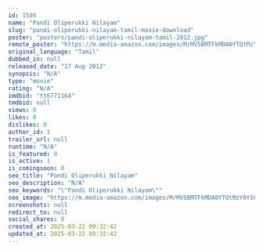 ```yaml
---
id: 1580
name: "Pandi Oliperukki Nilayam"
slug: "pandi-oliperukki-nilayam-tamil-movie-download"
poster: "posters/pandi-oliperukki-nilayam-tamil-2012.jpg"
remote_poster: "https://m.media-amazon.com/images/M/MV5BMTFkMDA0YTQtMzY0YS00NjRiLTk3ZDItODIxYjg0ZjgwN2QzXkEyXkFqcGdeQXVyMjA4OTI5NDQ@._V1_SX300.jpg"
original_language: "Tamil"
dubbed_in: null
released_date: "17 Aug 2012"
synopsis: "N/A"
type: "movie"
rating: "N/A"
imdbid: "tt6771164"
tmdbid: null
views: 0
likes: 0
dislikes: 0
author_id: 1
trailer_url: null
runtime: "N/A"
is_featured: 0
is_active: 1
is_comingsoon: 0
seo_title: "Pandi Oliperukki Nilayam"
seo_description: "N/A"
seo_keywords: "\"Pandi Oliperukki Nilayam\""
seo_image: "https://m.media-amazon.com/images/M/MV5BMTFkMDA0YTQtMzY0YS00NjRiLTk3ZDItODIxYjg0ZjgwN2QzXkEyXkFqcGdeQXVyMjA4OTI5NDQ@._V1_SX300.jpg"
screenshots: null
redirect_to: null
social_shares: 0
created_at: 2025-03-22 09:32:42
updated_at: 2025-03-22 09:32:42
---
```


